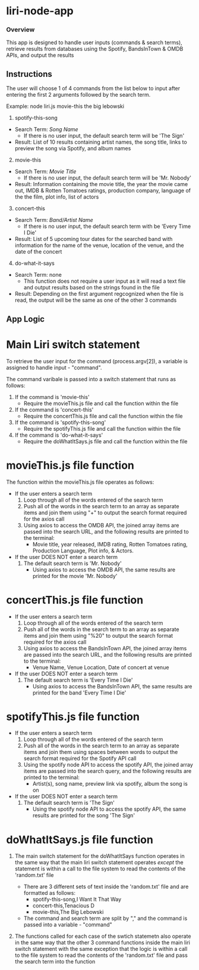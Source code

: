 # liri-node-app

### Overview

This app is designed to handle user inputs (commands & search terms), retrieve results from databases using the Spotify, BandsInTown & OMDB APIs, and output the results

## Instructions

The user will choose 1 of 4 commands from the list below to input after entering the first 2 arguments followed by the search term. 

Example: node liri.js movie-this the big lebowski

1. spotify-this-song
* Search Term: *Song Name*
    * If there is no user input, the default search term will be 'The Sign'
* Result: List of 10 results containing artist names, the song title, links to preview the song via Spotify, and album names

2. movie-this
* Search Term: *Movie Title*
    * If there is no user input, the default search term will be 'Mr. Nobody'
* Result: Information containing the movie title, the year the movie came out, IMDB & Rotten Tomatoes ratings, production company, language of the the film, plot info, list of actors

3. concert-this
* Search Term: *Band/Artist Name*
    * If there is no user input, the default search term with be 'Every Time I Die'
* Result: List of 5 upcoming tour dates for the searched band with information for the name of the venue, location of the venue, and the date of the concert

4. do-what-it-says
* Search Term: none
    * This function does not require a user input as it will read a text file and output results based on the strings found in the file
* Result: Depending on the first argument regcognized when the file is read, the output will be the same as one of the other 3 commands


## App Logic

# Main Liri switch statement

To retrieve the user input for the command (process.argv[2]), a variable is assigned to handle input - "command".

The command varibale is passed into a switch statement that runs as follows:

1. If the command is 'movie-this'
    * Require the movieThis.js file and call the function within the file
2. If the command is 'concert-this'
    * Require the concertThis.js file and call the function within the file
3. If the command is 'spotify-this-song'
    * Require the spotifyThis.js file and call the function within the file
4. If the command is 'do-what-it-says'
    * Require the doWhatItSays.js file and call the function within the file

# movieThis.js file function

The function within the movieThis.js file operates as follows:

* If the user enters a search term
    1. Loop through all of the words entered of the search term
    2. Push all of the words in the search term to an array as separate items and join them using "+" to output the search format required for the axios call
    3. Using axios to access the OMDB API, the joined array items are passed into the search URL, and the following results are printed to the terminal:
        * Movie title, year released, IMDB rating, Rotten Tomatoes rating, Production Language, Plot info, & Actors.
* If the user DOES NOT enter a search term
    1. The default search term is 'Mr. Nobody'
        * Using axios to access the OMDB API, the same results are printed for the movie 'Mr. Nobody'

# concertThis.js file function

* If the user enters a search term
    1. Loop through all of the words entered of the search term
    2. Push all of the words in the search term to an array as separate items and join them using "%20" to output the search format required for the axios call
    3. Using axios to access the BandsInTown API, the joined array items are passed into the search URL, and the following results are printed to the terminal:
        * Venue Name, Venue Location, Date of concert at venue
* If the user DOES NOT enter a search term
    1. The default search term is 'Every Time I Die'
        * Using axios to access the BandsInTown API, the same results are printed for the band 'Every Time I Die'

# spotifyThis.js file function

* If the user enters a search term
    1. Loop through all of the words entered of the search term
    2. Push all of the words in the search term to an array as separate items and join them using spaces between words to output the search format required for the Spotify API call
    3. Using the spotify node API to access the spotify API, the joined array items are passed into the search query, and the following results are printed to the terminal:
        * Artist(s), song name, preview link via spotify, album the song is on
* If the user DOES NOT enter a search term
    1. The default search term is 'The Sign'
        * Using the spotify node API to access the spotify API, the same results are printed for the song 'The Sign'

# doWhatItSays.js file function

1. The main switch statement for the doWhatItSays function operates in the same way that the main liri switch statement operates *except* the statement is within a call to the file system to read the contents of the 'random.txt' file
    * There are 3 different sets of text inside the 'random.txt' file and are formatted as follows:
        * spotify-this-song,I Want It That Way
        * concert-this,Tenacious D
        * movie-this,The Big Lebowski
    * The command and search term are split by "," and the command is passed into a variable - "command"

2. The functions called for each case of the swtich statemetn also operate in the same way that the other 3 command functions inside the main liri switch statement with the same exception that the logic is within a call to the file system to read the contents of the 'random.txt' file and pass the search term into the function



